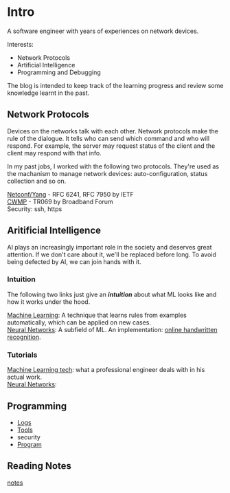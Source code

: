 # Intro

A software engineer with years of experiences on network devices.

Interests:

* Network Protocols
* Artificial Intelligence
* Programming and Debugging

The blog is intended to keep track of the learning progress
and review some knowledge learnt in the past.

## Network Protocols

Devices on the networks talk with each other.
Network protocols make the rule of the dialogue.
It tells who can send which command and who will respond.
For example, the server may request status of the client
and the client may respond with that info.

In my past jobs, I worked with the following two protocols.
They're used as the machanism to manage network devices:
auto-configuration, status collection and so on.

[Netconf/Yang](https://en.wikipedia.org/wiki/NETCONF) - RFC 6241, RFC 7950 by IETF  
[CWMP](https://en.wikipedia.org/wiki/TR-069) - TR069 by Broadband Forum  
Security: ssh, https

## Aritificial Intelligence

AI plays an increasingly important role in the society and
deserves great attention. If we don't care about it, we'll be
replaced before long. To avoid being defected by AI,
we can join hands with it.

### Intuition

The following two links just give an ***intuition*** about
what ML looks like and how it works under the hood.

[Machine Learning](./ml_tutorials/ml_tutorials.md):
A technique that learns rules from examples automatically,
which can be applied on new cases.  
[Neural Networks](./neural_networks_intuition/neural_networks.md):
A subfield of ML. An implementation:
[online handwritten recognition](./neural_networks_intuition/implementation.md).

### Tutorials

[Machine Learning tech](./ml_tech/ml_tech.md):
what a professional engineer deals with in his actual work.  
[Neural Networks](./neural_networks/neural_networks.md):

## Programming

* [Logs](./programming/log.md)
* [Tools](./programming/tools/tools.md)
* security
* [Program](./programming/program.md)

## Reading Notes

[notes](./notes/note.md)
